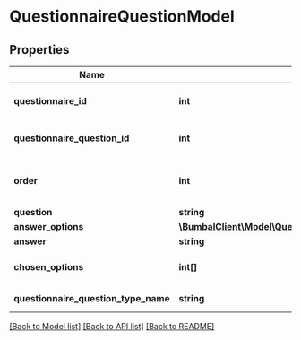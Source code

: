 # QuestionnaireQuestionModel

## Properties
Name | Type | Description | Notes
------------ | ------------- | ------------- | -------------
**questionnaire_id** | **int** | ID of the questionnaire id | [optional] 
**questionnaire_question_id** | **int** | ID of the questionnaire question id | [optional] 
**order** | **int** | order of the question inside the questionnaire | [optional] 
**question** | **string** | Question | [optional] 
**answer_options** | [**\BumbalClient\Model\QuestionnaireQuestionOptionModel[]**](QuestionnaireQuestionOptionModel.md) |  | [optional] 
**answer** | **string** | Answer | [optional] 
**chosen_options** | **int[]** | Chosen option as answer | [optional] 
**questionnaire_question_type_name** | **string** | Question type name | [optional] 

[[Back to Model list]](../README.md#documentation-for-models) [[Back to API list]](../README.md#documentation-for-api-endpoints) [[Back to README]](../README.md)


